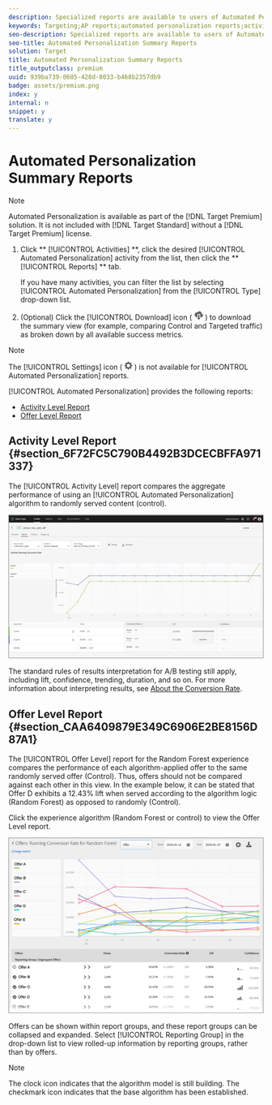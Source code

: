 ```yaml
---
description: Specialized reports are available to users of Automated Personalization.
keywords: Targeting;AP reports;automated personalization reports;activity level report;offer level report;offer detail report
seo-description: Specialized reports are available to users of Automated Personalization.
seo-title: Automated Personalization Summary Reports
solution: Target
title: Automated Personalization Summary Reports
title_outputclass: premium
uuid: 939ba739-0605-428d-8033-b468b2357db9
badge: assets/premium.png
index: y
internal: n
snippet: y
translate: y
---
```


# Automated Personalization Summary Reports


>[!NOTE]
>
>Automated Personalization is available as part of the [!DNL  Target Premium] solution. It is not included with [!DNL  Target Standard] without a [!DNL  Target Premium] license. 




1. Click ** [!UICONTROL  Activities] **, click the desired [!UICONTROL  Automated Personalization] activity from the list, then click the ** [!UICONTROL  Reports] ** tab. 

   If you have many activities, you can filter the list by selecting [!UICONTROL  Automated Personalization] from the [!UICONTROL  Type] drop-down list. 

1. (Optional) Click the [!UICONTROL  Download] icon (  ![](../assets/icon_download.png) ) to download the summary view (for example, comparing Control and Targeted traffic) as broken down by all available success metrics. 




>[!NOTE]
>
>The [!UICONTROL  Settings] icon (  ![](../assets/icon_gear.png) ) is not available for [!UICONTROL  Automated Personalization] reports. 



[!UICONTROL  Automated Personalization] provides the following reports: 


* [ Activity Level Report](../c_reports/c_reports_ap.md#section_6F72FC5C790B4492B3DCECBFFA971337)
* [ Offer Level Report](../c_reports/c_reports_ap.md#section_CAA6409879E349C6906E2BE8156D87A1)


## Activity Level Report {#section_6F72FC5C790B4492B3DCECBFFA971337}

The [!UICONTROL  Activity Level] report compares the aggregate performance of using an [!UICONTROL  Automated Personalization] algorithm to randomly served content (control). 

![](../assets/box_plot_ap.jpg) 

The standard rules of results interpretation for A/B testing still apply, including lift, confidence, trending, duration, and so on. For more information about interpreting results, see [ About the Conversion Rate](../c_reports/c_conversion_rate.md#concept_2D9FEDE8F94A485DAC86D611BFBDC844). 

## Offer Level Report {#section_CAA6409879E349C6906E2BE8156D87A1}

The [!UICONTROL  Offer Level] report for the Random Forest experience compares the performance of each algorithm-applied offer to the same randomly served offer (Control). Thus, offers should not be compared against each other in this view. In the example below, it can be stated that Offer D exhibits a 12.43% lift when served according to the algorithm logic (Random Forest) as opposed to randomly (Control). 

Click the experience algorithm (Random Forest or control) to view the Offer Level report. 

![](../assets/ap_OfferLevelRpt.png) 

Offers can be shown within report groups, and these report groups can be collapsed and expanded. Select [!UICONTROL  Reporting Group] in the drop-down list to view rolled-up information by reporting groups, rather than by offers. 


>[!NOTE]
>
>The clock icon indicates that the algorithm model is still building. The checkmark icon indicates that the base algorithm has been established.


